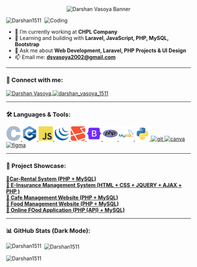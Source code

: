 <p align="center">
  <img src="https://capsule-render.vercel.app/api?type=waving&color=87CEEB&height=200&section=header&text=Darshan%20Vasoya&color=ffffff&fontSize=30&fontAlignY=35&desc=Web%20Developer%20from%20India%20🇮🇳" alt="Darshan Vasoya Banner" />
</p>

<img align="right" alt="Coding" width="400" src="https://camo.githubusercontent.com/2366b34bb903c09617990fb5fff4622f3e941349e846ddb7e73df872a9d21233/68747470733a2f2f63646e2e6472696262626c652e636f6d2f75736572732f3733303730332f73637265656e73686f74732f363538313234332f6176656e746f2e676966" />

<p align="left">
  <img src="https://komarev.com/ghpvc/?username=Darshan1511&label=Profile%20views&color=0e75b6&style=flat" alt="Darshan1511" />
</p>

- 🔭 I’m currently working at **CHPL Company**  
- 🌱 Learning and building with **Laravel, JavaScript, PHP, MySQL, Bootstrap**  
- 💬 Ask me about **Web Development, Laravel, PHP Projects & UI Design**  
- 📫 Email me: **dsvasoya2002@gmail.com**  

---

<h3 align="left">🔗 Connect with me:</h3>
<p align="left">
  <a href="https://www.linkedin.com/in/darshan-vasoya-8a3761205" target="_blank">
    <img align="center" src="https://raw.githubusercontent.com/rahuldkjain/github-profile-readme-generator/master/src/images/icons/Social/linked-in-alt.svg" alt="Darshan Vasoya" height="30" width="40" />
  </a>
  <a href="https://instagram.com/darshan_vasoya_1511" target="_blank">
    <img align="center" src="https://raw.githubusercontent.com/rahuldkjain/github-profile-readme-generator/master/src/images/icons/Social/instagram.svg" alt="darshan_vasoya_1511" height="30" width="40" />
  </a>
</p>

---

<h3 align="left">🛠️ Languages & Tools:</h3>
<p align="left">
  <a href="https://www.cprogramming.com/" target="_blank"> 
    <img src="https://raw.githubusercontent.com/devicons/devicon/master/icons/c/c-original.svg" alt="c" width="40" height="40"/> 
  </a>
  <a href="https://isocpp.org/" target="_blank"> 
    <img src="https://raw.githubusercontent.com/devicons/devicon/master/icons/cplusplus/cplusplus-original.svg" alt="cplusplus" width="40" height="40"/> 
  </a>
  <a href="https://developer.mozilla.org/en-US/docs/Web/JavaScript" target="_blank"> 
    <img src="https://raw.githubusercontent.com/devicons/devicon/master/icons/javascript/javascript-original.svg" alt="javascript" width="40" height="40"/> 
  </a>
  <a href="https://jquery.com/" target="_blank"> 
    <img src="https://raw.githubusercontent.com/devicons/devicon/master/icons/jquery/jquery-original.svg" alt="jquery" width="40" height="40"/> 
  </a>
  <a href="https://laravel.com/" target="_blank"> 
    <img src="https://raw.githubusercontent.com/devicons/devicon/master/icons/laravel/laravel-plain.svg" alt="laravel" width="40" height="40"/> 
  </a>
  <a href="https://getbootstrap.com/" target="_blank"> 
    <img src="https://raw.githubusercontent.com/devicons/devicon/master/icons/bootstrap/bootstrap-plain.svg" alt="bootstrap" width="40" height="40"/> 
  </a>
  <a href="https://www.php.net/" target="_blank"> 
    <img src="https://raw.githubusercontent.com/devicons/devicon/master/icons/php/php-original.svg" alt="php" width="40" height="40"/> 
  </a>
  <a href="https://www.mysql.com/" target="_blank"> 
    <img src="https://raw.githubusercontent.com/devicons/devicon/master/icons/mysql/mysql-original-wordmark.svg" alt="mysql" width="40" height="40"/> 
  </a>
  <a href="https://www.python.org/" target="_blank"> 
    <img src="https://raw.githubusercontent.com/devicons/devicon/master/icons/python/python-original.svg" alt="python" width="40" height="40"/> 
  </a>
  <a href="https://git-scm.com/" target="_blank"> 
    <img src="https://www.vectorlogo.zone/logos/git-scm/git-scm-icon.svg" alt="git" width="40" height="40"/> 
  </a>
  <a href="https://www.canva.com/" target="_blank"> 
    <img src="https://www.vectorlogo.zone/logos/canva/canva-icon.svg" alt="canva" width="40" height="40"/> 
  </a>
  <a href="https://www.figma.com/" target="_blank"> 
    <img src="https://www.vectorlogo.zone/logos/figma/figma-icon.svg" alt="figma" width="40" height="40"/> 
  </a>
</p>

---

<h3 align="left">🚀 Project Showcase:</h3>
<p>
  <a href="https://github.com/Darshan1511/project-inventory-management"><b>🔹Car-Rental System (PHP + MySQL)</b></a><br>
  <a href="https://github.com/Darshan1511/project-expense-tracker"><b>🔹 E-Insurance Management System (HTML + CSS + JQUERY + AJAX + PHP )</b></a><br>
  <a href="https://github.com/Darshan1511/project-portfolio-site"><b>🔹 Cafe Management Website (PHP + MySQL)</b></a><br>
  <a href="https://github.com/Darshan1511/project-portfolio-site"><b>🔹 Food Management Website (PHP + MySQL)</b></a><br>
  <a href="https://github.com/Darshan1511/project-portfolio-site"><b>🔹 Online FOod Application (PHP (API) + MySQL)</b></a><br>
 
</p>

---

<h3 align="left">📊 GitHub Stats (Dark Mode):</h3>

<p>
  <img align="left" src="https://github-readme-stats.vercel.app/api/top-langs?username=Darshan1511&show_icons=true&locale=en&layout=compact&theme=radical" alt="Darshan1511" />
</p>

<p>&nbsp;
  <img align="center" src="https://github-readme-stats.vercel.app/api?username=Darshan1511&show_icons=true&locale=en&theme=radical" alt="Darshan1511" />
</p>

<p>
  <img align="center" src="https://github-readme-streak-stats.herokuapp.com/?user=Darshan1511&theme=radical" alt="Darshan1511" />
</p>
